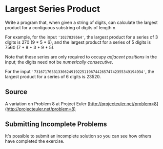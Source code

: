 # Largest Series Product

Write a program that, when given a string of digits, can calculate the largest product for a contiguous substring of digits of length n.

For example, for the input `'1027839564'`, the largest product for a
series of 3 digits is 270 (9 * 5 * 6), and the largest product for a
series of 5 digits is 7560 (7 * 8 * 3 * 9 * 5).

Note that these series are only required to occupy *adjacent positions*
in the input; the digits need not be *numerically consecutive*.

For the input `'73167176531330624919225119674426574742355349194934'`,
the largest product for a series of 6 digits is 23520.

## Source

A variation on Problem 8 at Project Euler [http://projecteuler.net/problem=8](http://projecteuler.net/problem=8)

## Submitting Incomplete Problems
It's possible to submit an incomplete solution so you can see how others have completed the exercise.

